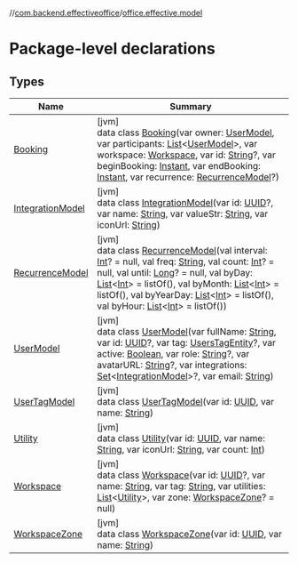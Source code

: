 //[com.backend.effectiveoffice](IdeaProjects/labs-office-elevator/effectiveOfficeBackend/documentation/gfm/index.md)/[office.effective.model](IdeaProjects/labs-office-elevator/effectiveOfficeBackend/documentation/gfm/com.backend.effectiveoffice/office.effective.model/index.md)

# Package-level declarations

## Types

| Name | Summary |
|---|---|
| [Booking](IdeaProjects/labs-office-elevator/effectiveOfficeBackend/documentation/gfm/com.backend.effectiveoffice/office.effective.model/-booking/index.md) | [jvm]<br>data class [Booking](IdeaProjects/labs-office-elevator/effectiveOfficeBackend/documentation/gfm/com.backend.effectiveoffice/office.effective.model/-booking/index.md)(var owner: [UserModel](IdeaProjects/labs-office-elevator/effectiveOfficeBackend/documentation/gfm/com.backend.effectiveoffice/office.effective.model/-user-model/index.md), var participants: [List](https://kotlinlang.org/api/latest/jvm/stdlib/kotlin.collections/-list/index.html)&lt;[UserModel](IdeaProjects/labs-office-elevator/effectiveOfficeBackend/documentation/gfm/com.backend.effectiveoffice/office.effective.model/-user-model/index.md)&gt;, var workspace: [Workspace](IdeaProjects/labs-office-elevator/effectiveOfficeBackend/documentation/gfm/com.backend.effectiveoffice/office.effective.model/-workspace/index.md), var id: [String](https://kotlinlang.org/api/latest/jvm/stdlib/kotlin/-string/index.html)?, var beginBooking: [Instant](https://docs.oracle.com/javase/8/docs/api/java/time/Instant.html), var endBooking: [Instant](https://docs.oracle.com/javase/8/docs/api/java/time/Instant.html), var recurrence: [RecurrenceModel](IdeaProjects/labs-office-elevator/effectiveOfficeBackend/documentation/gfm/com.backend.effectiveoffice/office.effective.model/-recurrence-model/index.md)?) |
| [IntegrationModel](IdeaProjects/labs-office-elevator/effectiveOfficeBackend/documentation/gfm/com.backend.effectiveoffice/office.effective.model/-integration-model/index.md) | [jvm]<br>data class [IntegrationModel](IdeaProjects/labs-office-elevator/effectiveOfficeBackend/documentation/gfm/com.backend.effectiveoffice/office.effective.model/-integration-model/index.md)(var id: [UUID](https://docs.oracle.com/javase/8/docs/api/java/util/UUID.html)?, var name: [String](https://kotlinlang.org/api/latest/jvm/stdlib/kotlin/-string/index.html), var valueStr: [String](https://kotlinlang.org/api/latest/jvm/stdlib/kotlin/-string/index.html), var iconUrl: [String](https://kotlinlang.org/api/latest/jvm/stdlib/kotlin/-string/index.html)) |
| [RecurrenceModel](IdeaProjects/labs-office-elevator/effectiveOfficeBackend/documentation/gfm/com.backend.effectiveoffice/office.effective.model/-recurrence-model/index.md) | [jvm]<br>data class [RecurrenceModel](IdeaProjects/labs-office-elevator/effectiveOfficeBackend/documentation/gfm/com.backend.effectiveoffice/office.effective.model/-recurrence-model/index.md)(val interval: [Int](https://kotlinlang.org/api/latest/jvm/stdlib/kotlin/-int/index.html)? = null, val freq: [String](https://kotlinlang.org/api/latest/jvm/stdlib/kotlin/-string/index.html), val count: [Int](https://kotlinlang.org/api/latest/jvm/stdlib/kotlin/-int/index.html)? = null, val until: [Long](https://kotlinlang.org/api/latest/jvm/stdlib/kotlin/-long/index.html)? = null, val byDay: [List](https://kotlinlang.org/api/latest/jvm/stdlib/kotlin.collections/-list/index.html)&lt;[Int](https://kotlinlang.org/api/latest/jvm/stdlib/kotlin/-int/index.html)&gt; = listOf(), val byMonth: [List](https://kotlinlang.org/api/latest/jvm/stdlib/kotlin.collections/-list/index.html)&lt;[Int](https://kotlinlang.org/api/latest/jvm/stdlib/kotlin/-int/index.html)&gt; = listOf(), val byYearDay: [List](https://kotlinlang.org/api/latest/jvm/stdlib/kotlin.collections/-list/index.html)&lt;[Int](https://kotlinlang.org/api/latest/jvm/stdlib/kotlin/-int/index.html)&gt; = listOf(), val byHour: [List](https://kotlinlang.org/api/latest/jvm/stdlib/kotlin.collections/-list/index.html)&lt;[Int](https://kotlinlang.org/api/latest/jvm/stdlib/kotlin/-int/index.html)&gt; = listOf()) |
| [UserModel](IdeaProjects/labs-office-elevator/effectiveOfficeBackend/documentation/gfm/com.backend.effectiveoffice/office.effective.model/-user-model/index.md) | [jvm]<br>data class [UserModel](IdeaProjects/labs-office-elevator/effectiveOfficeBackend/documentation/gfm/com.backend.effectiveoffice/office.effective.model/-user-model/index.md)(var fullName: [String](https://kotlinlang.org/api/latest/jvm/stdlib/kotlin/-string/index.html), var id: [UUID](https://docs.oracle.com/javase/8/docs/api/java/util/UUID.html)?, var tag: [UsersTagEntity](IdeaProjects/labs-office-elevator/effectiveOfficeBackend/documentation/gfm/com.backend.effectiveoffice/office.effective.features.user.repository/-users-tag-entity/index.md)?, var active: [Boolean](https://kotlinlang.org/api/latest/jvm/stdlib/kotlin/-boolean/index.html), var role: [String](https://kotlinlang.org/api/latest/jvm/stdlib/kotlin/-string/index.html)?, var avatarURL: [String](https://kotlinlang.org/api/latest/jvm/stdlib/kotlin/-string/index.html)?, var integrations: [Set](https://kotlinlang.org/api/latest/jvm/stdlib/kotlin.collections/-set/index.html)&lt;[IntegrationModel](IdeaProjects/labs-office-elevator/effectiveOfficeBackend/documentation/gfm/com.backend.effectiveoffice/office.effective.model/-integration-model/index.md)&gt;?, var email: [String](https://kotlinlang.org/api/latest/jvm/stdlib/kotlin/-string/index.html)) |
| [UserTagModel](IdeaProjects/labs-office-elevator/effectiveOfficeBackend/documentation/gfm/com.backend.effectiveoffice/office.effective.model/-user-tag-model/index.md) | [jvm]<br>data class [UserTagModel](IdeaProjects/labs-office-elevator/effectiveOfficeBackend/documentation/gfm/com.backend.effectiveoffice/office.effective.model/-user-tag-model/index.md)(var id: [UUID](https://docs.oracle.com/javase/8/docs/api/java/util/UUID.html), var name: [String](https://kotlinlang.org/api/latest/jvm/stdlib/kotlin/-string/index.html)) |
| [Utility](IdeaProjects/labs-office-elevator/effectiveOfficeBackend/documentation/gfm/com.backend.effectiveoffice/office.effective.model/-utility/index.md) | [jvm]<br>data class [Utility](IdeaProjects/labs-office-elevator/effectiveOfficeBackend/documentation/gfm/com.backend.effectiveoffice/office.effective.model/-utility/index.md)(var id: [UUID](https://docs.oracle.com/javase/8/docs/api/java/util/UUID.html), var name: [String](https://kotlinlang.org/api/latest/jvm/stdlib/kotlin/-string/index.html), var iconUrl: [String](https://kotlinlang.org/api/latest/jvm/stdlib/kotlin/-string/index.html), var count: [Int](https://kotlinlang.org/api/latest/jvm/stdlib/kotlin/-int/index.html)) |
| [Workspace](IdeaProjects/labs-office-elevator/effectiveOfficeBackend/documentation/gfm/com.backend.effectiveoffice/office.effective.model/-workspace/index.md) | [jvm]<br>data class [Workspace](IdeaProjects/labs-office-elevator/effectiveOfficeBackend/documentation/gfm/com.backend.effectiveoffice/office.effective.model/-workspace/index.md)(var id: [UUID](https://docs.oracle.com/javase/8/docs/api/java/util/UUID.html)?, var name: [String](https://kotlinlang.org/api/latest/jvm/stdlib/kotlin/-string/index.html), var tag: [String](https://kotlinlang.org/api/latest/jvm/stdlib/kotlin/-string/index.html), var utilities: [List](https://kotlinlang.org/api/latest/jvm/stdlib/kotlin.collections/-list/index.html)&lt;[Utility](IdeaProjects/labs-office-elevator/effectiveOfficeBackend/documentation/gfm/com.backend.effectiveoffice/office.effective.model/-utility/index.md)&gt;, var zone: [WorkspaceZone](IdeaProjects/labs-office-elevator/effectiveOfficeBackend/documentation/gfm/com.backend.effectiveoffice/office.effective.model/-workspace-zone/index.md)? = null) |
| [WorkspaceZone](IdeaProjects/labs-office-elevator/effectiveOfficeBackend/documentation/gfm/com.backend.effectiveoffice/office.effective.model/-workspace-zone/index.md) | [jvm]<br>data class [WorkspaceZone](IdeaProjects/labs-office-elevator/effectiveOfficeBackend/documentation/gfm/com.backend.effectiveoffice/office.effective.model/-workspace-zone/index.md)(var id: [UUID](https://docs.oracle.com/javase/8/docs/api/java/util/UUID.html), var name: [String](https://kotlinlang.org/api/latest/jvm/stdlib/kotlin/-string/index.html)) |
